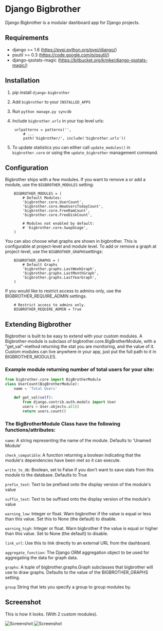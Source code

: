# Django Bigbrother

Django Bigbrother is a modular dashboard app for Django projects.

## Requirements

* django >= 1.6 (https://pypi.python.org/pypi/django/)
* psutil >= 0.3 (https://code.google.com/p/psutil/)
* django-qsstats-magic (https://bitbucket.org/kmike/django-qsstats-magic/)

## Installation

1. pip install `django-bigbrother`

2. Add `bigbrother` to your `INSTALLED_APPS`

3. Run `python manage.py syncdb`

4. Include `bigbrother.urls` in your top level urls:

		urlpatterns = patterns('',
			# ...
			path('bigbrother/', include('bigbrother.urls'))

5. To update statistics you can either call `update_modules()` in `bigbrother.core` or using the `update_bigbrother` management command.

## Configuration

Bigbrother ships with a few modules. If you want to remove a or add a module, use the  `BIGBROTHER_MODULES` setting:

		BIGBROTHER_MODULES = (
			# Default Modules:
	    	'bigbrother.core.UserCount',
	    	'bigbrother.core.NewUsersTodayCount',
	    	'bigbrother.core.FreeRamCount',
	    	'bigbrother.core.FreeDiskCount',

	    	# Modules not enabled by default:
	    	# 'bigbrother.core.SwapUsage',
		)

You can also choose what graphs are shown in bigbrother. This is configurable at project-level and module level. To add or remove a graph at project-level, use the `BIGBROTHER_GRAPHS`settings:

		BIGBROTHER_GRAPHS = (
			# Default Graphs
			'bigbrother.graphs.LastWeekGraph',
        	'bigbrother.graphs.LastMonthGraph',
        	'bigbrother.graphs.LastYearGraph',
        )

If you would like to restrict access to admins only, use the BIGBROTHER_REQUIRE_ADMIN settings.

		# Restrict access to admins only.
		BIGBROTHER_REQUIRE_ADMIN = True

## Extending Bigbrother

Bigbrother is built to be easy to extend with your custom modules. A Bigbrother-module is subclass of bigbrother.core.BigBrotherModule, with a "get_val"-method returning the stat you are monitoring, and the value of it. Custom modules can live anywhere in your app, just put the full path to it in BIGBROTHER_MODULES.

### Example module returning number of total users for your site:

```python
from bigbrother.core import BigBrotherModule
class UserCount(BigBrotherModule):
    name = 'Total Users'

    def get_val(self):
        from django.contrib.auth.models import User
        users = User.objects.all()
        return users.count()
```

### The BigBrotherModule Class have the following functions/attributes:

`name`: A string representing the name of the module. Defaults to 'Unamed Module'

`check_compatible`: A function returning a boolean indicating that the module's dependencies have been met so it can execute.

`write_to_db`: Boolean, set to False if you don't want to save stats from this module to the database. Defaults to True

`prefix_text`: Text to be prefixed onto the display version of the module's value

`suffix_text`: Text to be suffixed onto the display version of the module's value

`warning_low`: Integer or float. Warn bigbrother if the value is equal or less than this value. Set this to None (the default) to disable.

`warning_high`: Integer or float. Warn bigbrother if the value is equal or higher than this value. Set to None (the default) to disable.

`link_url`: Use this to link directly to an external URL from the dashboard.

`aggregate_function`: The Django ORM aggregation object to be used for aggregating the data for graph data.

`graphs`: A tuple of bigbrother.graphs.Graph subclasses that bigbrother will use to draw graphs. Defaults to the value of the BIGBROTHER_GRAPHS setting.

`group` String that lets you specify a group to group modules by.


## Screenshot

This is how it looks. (With 2 custom modules).

![Screenshot](http://c544632.r32.cf2.rackcdn.com/bigbrother.png)
![Screenshot](http://c544632.r32.cf2.rackcdn.com/bigbrother-graph.png)
